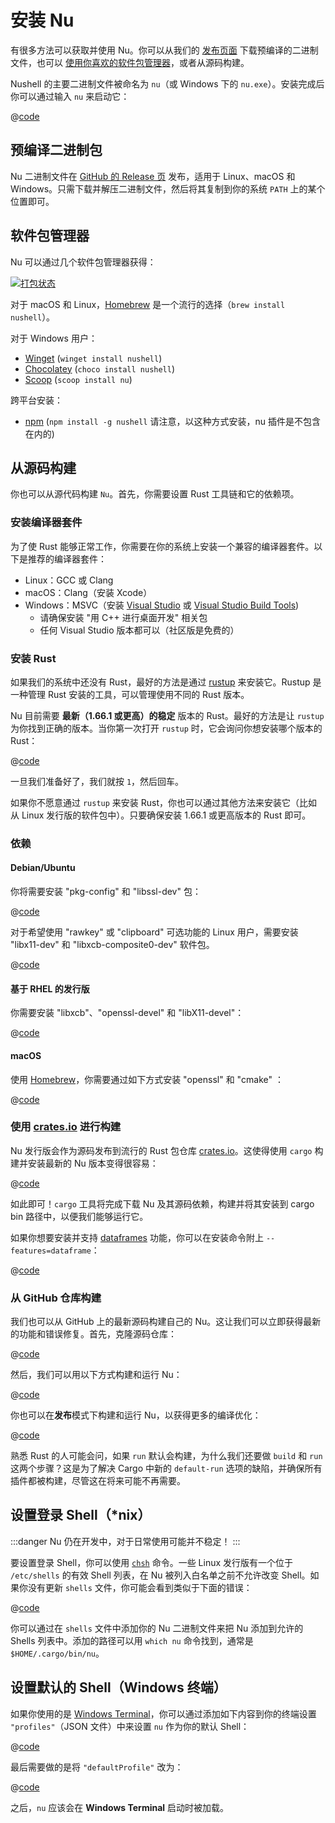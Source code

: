 # 安装 Nu

有很多方法可以获取并使用 Nu。你可以从我们的 [发布页面](https://github.com/nushell/nushell/releases) 下载预编译的二进制文件，也可以 [使用你喜欢的软件包管理器](https://repology.org/project/nushell/versions)，或者从源码构建。

Nushell 的主要二进制文件被命名为 `nu`（或 Windows 下的 `nu.exe`）。安装完成后你可以通过输入 `nu` 来启动它：

@[code](@snippets/installation/run_nu.sh)

## 预编译二进制包

Nu 二进制文件在 [GitHub 的 Release 页](https://github.com/nushell/nushell/releases) 发布，适用于 Linux、macOS 和 Windows。只需下载并解压二进制文件，然后将其复制到你的系统 `PATH` 上的某个位置即可。

## 软件包管理器

Nu 可以通过几个软件包管理器获得：

[![打包状态](https://repology.org/badge/vertical-allrepos/nushell.svg)](https://repology.org/project/nushell/versions)

对于 macOS 和 Linux，[Homebrew](https://brew.sh/) 是一个流行的选择（`brew install nushell`）。

对于 Windows 用户：

- [Winget](https://docs.microsoft.com/en-us/windows/package-manager/winget/) (`winget install nushell`)
- [Chocolatey](https://chocolatey.org/) (`choco install nushell`)
- [Scoop](https://scoop.sh/) (`scoop install nu`)

跨平台安装：

- [npm](https://www.npmjs.com/) (`npm install -g nushell` 请注意，以这种方式安装，nu 插件是不包含在内的)

## 从源码构建

你也可以从源代码构建 `Nu`。首先，你需要设置 Rust 工具链和它的依赖项。

### 安装编译器套件

为了使 Rust 能够正常工作，你需要在你的系统上安装一个兼容的编译器套件。以下是推荐的编译器套件：

- Linux：GCC 或 Clang
- macOS：Clang（安装 Xcode）
- Windows：MSVC（安装 [Visual Studio](https://visualstudio.microsoft.com/vs/community/) 或 [Visual Studio Build Tools](https://visualstudio.microsoft.com/downloads/#build-tools-for-visual-studio-2022))
  - 请确保安装 "用 C++ 进行桌面开发" 相关包
  - 任何 Visual Studio 版本都可以（社区版是免费的）

### 安装 Rust

如果我们的系统中还没有 Rust，最好的方法是通过 [rustup](https://rustup.rs/) 来安装它。Rustup 是一种管理 Rust 安装的工具，可以管理使用不同的 Rust 版本。

Nu 目前需要 **最新（1.66.1 或更高）的稳定** 版本的 Rust。最好的方法是让 `rustup` 为你找到正确的版本。当你第一次打开 `rustup` 时，它会询问你想安装哪个版本的 Rust：

@[code](@snippets/installation/rustup_choose_rust_version.sh)

一旦我们准备好了，我们就按 `1`，然后回车。

如果你不愿意通过 `rustup` 来安装 Rust，你也可以通过其他方法来安装它（比如从 Linux 发行版的软件包中）。只要确保安装 1.66.1 或更高版本的 Rust 即可。

### 依赖

#### Debian/Ubuntu

你将需要安装 "pkg-config" 和 "libssl-dev" 包：

@[code](@snippets/installation/install_pkg_config_libssl_dev.sh)

对于希望使用 "rawkey" 或 "clipboard" 可选功能的 Linux 用户，需要安装 "libx11-dev" 和 "libxcb-composite0-dev" 软件包。

@[code](@snippets/installation/use_rawkey_and_clipboard.sh)

#### 基于 RHEL 的发行版

你需要安装 "libxcb"、"openssl-devel" 和 "libX11-devel"：

@[code](@snippets/installation/install_rhel_dependencies.sh)

#### macOS

使用 [Homebrew](https://brew.sh/)，你需要通过如下方式安装 "openssl" 和 "cmake" ：

@[code](@snippets/installation/macos_deps.sh)

### 使用 [crates.io](https://crates.io) 进行构建

Nu 发行版会作为源码发布到流行的 Rust 包仓库 [crates.io](https://crates.io/)。这使得使用 `cargo` 构建并安装最新的 Nu 版本变得很容易：

@[code](@snippets/installation/cargo_install_nu.sh)

如此即可！`cargo` 工具将完成下载 Nu 及其源码依赖，构建并将其安装到 cargo bin 路径中，以便我们能够运行它。

如果你想要安装并支持 [dataframes](/zh-CN/book/dataframes.md) 功能，你可以在安装命令附上 `--features=dataframe`：

@[code](@snippets/installation/cargo_install_nu_more_features.sh)

### 从 GitHub 仓库构建

我们也可以从 GitHub 上的最新源码构建自己的 Nu。这让我们可以立即获得最新的功能和错误修复。首先，克隆源码仓库：

@[code](@snippets/installation/git_clone_nu.sh)

然后，我们可以用以下方式构建和运行 Nu：

@[code](@snippets/installation/build_nu_from_source.sh)

你也可以在**发布**模式下构建和运行 Nu，以获得更多的编译优化：

@[code](@snippets/installation/build_nu_from_source_release.sh)

熟悉 Rust 的人可能会问，如果 `run` 默认会构建，为什么我们还要做 `build` 和 `run` 这两个步骤？这是为了解决 Cargo 中新的 `default-run` 选项的缺陷，并确保所有插件都被构建，尽管这在将来可能不再需要。

## 设置登录 Shell（\*nix）

:::danger
Nu 仍在开发中，对于日常使用可能并不稳定！
:::

要设置登录 Shell，你可以使用 [`chsh`](https://linux.die.net/man/1/chsh) 命令。一些 Linux 发行版有一个位于 `/etc/shells` 的有效 Shell 列表，在 Nu 被列入白名单之前不允许改变 Shell。如果你没有更新 `shells` 文件，你可能会看到类似于下面的错误：

@[code](@snippets/installation/chsh_invalid_shell_error.sh)

你可以通过在 `shells` 文件中添加你的 Nu 二进制文件来把 Nu 添加到允许的 Shells 列表中。添加的路径可以用 `which nu` 命令找到，通常是 `$HOME/.cargo/bin/nu`。

## 设置默认的 Shell（Windows 终端）

如果你使用的是 [Windows Terminal](https://github.com/microsoft/terminal)，你可以通过添加如下内容到你的终端设置 `"profiles"`（JSON 文件）中来设置 `nu` 作为你的默认 Shell：

@[code](@snippets/installation/windows_terminal_default_shell.sh)

最后需要做的是将 `"defaultProfile"` 改为：

@[code](@snippets/installation/windows_change_default_profile.sh)

之后，`nu` 应该会在 **Windows Terminal** 启动时被加载。
